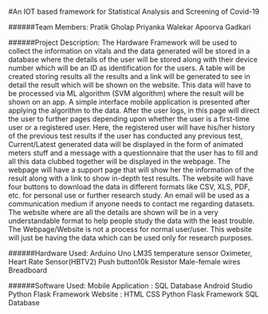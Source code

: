 #An IOT based framework for Statistical Analysis and Screening of Covid-19

######Team Members:
	Pratik Gholap
	Priyanka Walekar
	Apoorva Gadkari

######Project Description:
	 The Hardware Framework will be used to collect the information on vitals and the data
	generated will be stored in a database where the details of the user will be stored along
	with their device number which will be an ID as identification for the users. A table will be
	created storing results all the results and a link will be generated to see in detail the result
	which will be shown on the website.
	 This data will have to be processed via ML algorithm (SVM algorithm) where the result
	will be shown on an app. A simple interface mobile application is presented after applying
	the algorithm to the data. After the user logs, in this page will direct the user to further
	pages depending upon whether the user is a first-time user or a registered user. Here, the
	registered user will have his/her history of the previous test results if the user has conducted
	any previous test, Current/Latest generated data will be displayed in the form of animated
	meters stuff and a message with a questionnaire that the user has to fill and all this data
	clubbed together will be displayed in the webpage.
	 The webpage will have a support page that will show her the information of the result
	along with a link to show in-depth test results. The website will have four buttons to download
	the data in different formats like CSV, XLS, PDF, etc. for personal use or further
	research study. An email will be used as a communication medium if anyone needs to contact
	me regarding datasets. The website where are all the details are shown will be in a very
	understandable format to help people study the data with the least trouble.
	 The Webpage/Website is not a process for normal user/user. This website will just be
	having the data which can be used only for research purposes.

######Hardware Used:
	Arduino Uno
	LM35 temperature sensor
	Oximeter, Heart Rate Sensor(HBTV2)
	Push button10k Resistor
	Male-female wires
	Breadboard

######Software Used:
	Mobile Application :
		SQL Database
		Android Studio
		Python Flask Framework
	Website :
		HTML
		CSS
		Python Flask Framework
		SQL Database
